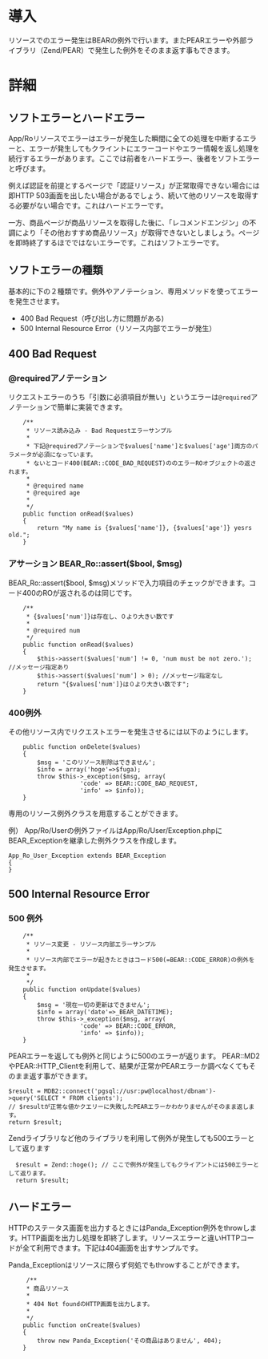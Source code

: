 # 導入 #

リソースでのエラー発生はBEARの例外で行います。またPEARエラーや外部ライブラリ（Zend/PEAR）で発生した例外をそのまま返す事もできます。

# 詳細 #

## ソフトエラーとハードエラー ##

App/Roリソースでエラーはエラーが発生した瞬間に全ての処理を中断するエラーと、エラーが発生してもクライントにエラーコードやエラー情報を返し処理を続行するエラーがあります。ここでは前者をハードエラー、後者をソフトエラーと呼びます。

例えば認証を前提とするページで「認証リソース」が正常取得できない場合には即HTTP 503画面を出したい場合があるでしょう、続いて他のリソースを取得する必要がない場合です。これはハードエラーです。

一方、商品ページが商品リソースを取得した後に、「レコメンドエンジン」の不調により「その他おすすめ商品リソース」が取得できないとしましょう。ページを即時終了するほでではないエラーです。これはソフトエラーです。

## ソフトエラーの種類 ##

基本的に下の２種類です。例外やアノテーション、専用メソッドを使ってエラーを発生させます。

  * 400 Bad Request（呼び出し方に問題がある)
  * 500 Internal Resource Error（リソース内部でエラーが発生）

## 400 Bad Request ##

### @requiredアノテーション ###

リクエストエラーのうち「引数に必須項目が無い」というエラーは`@required`アノテーションで簡単に実装できます。

```
    /**
     * リソース読み込み - Bad Requestエラーサンプル
     *
     * 下記@requiredアノテーションで$values['name']と$values['age']両方のパラメータが必須になっています。
     * ないとコード400(BEAR::CODE_BAD_REQUEST)ののエラーROオブジェクトの返されます。
     *
     * @required name
     * @required age
     *
     */
    public function onRead($values)
    {
        return "My name is {$values['name']}, {$values['age']} yesrs old.";
    }
```

### アサーション BEAR\_Ro::assert($bool, $msg) ###

BEAR\_Ro::assert($bool, $msg)メソッドで入力項目のチェックができます。コード400のROが返されるのは同じです。

```
    /**
     * {$values['num']}は存在し、０より大きい数です
     *
     * @required num
     */
    public function onRead($values)
    {
        $this->assert($values['num'] != 0, 'num must be not zero.'); //メッセージ指定あり
        $this->assert($values['num'] > 0); //メッセージ指定なし
        return "{$values['num']}は０より大きい数です";
    }
```

### 400例外 ###
その他リソース内でリクエストエラーを発生させるには以下のようにします。
```
    public function onDelete($values)
    {
        $msg = 'このリソース削除はできません';
        $info = array('hoge'=>$fuga);
        throw $this->_exception($msg, array(
                    'code' => BEAR::CODE_BAD_REQUEST,
                    'info' => $info));
    }
```

専用のリソース例外クラスを用意することができます。

例）
App/Ro/Userの例外ファイルはApp/Ro/User/Exception.phpにBEAR\_Exceptionを継承した例外クラスを作成します。
```
App_Ro_User_Exception extends BEAR_Exception
{
}
```

## 500 Internal Resource Error ##

### 500 例外 ###
```
    /**
     * リソース変更 - リソース内部エラーサンプル
     *
     * リソース内部でエラーが起きたときはコード500(=BEAR::CODE_ERROR)の例外を発生させます。
     *
     */
    public function onUpdate($values)
    {
        $msg = '現在一切の更新はできません';
        $info = array('date'=>_BEAR_DATETIME);
        throw $this->_exception($msg, array(
                    'code' => BEAR::CODE_ERROR,
                    'info' => $info));
    }
```

PEARエラーを返しても例外と同じように500のエラーが返ります。
PEAR::MD2やPEAR::HTTP\_Clientを利用して、結果が正常かPEARエラーか調べなくてもそのまま返す事ができます。
```
$result = MDB2::connect('pgsql://usr:pw@localhost/dbnam')->query('SELECT * FROM clients');
// $resultが正常な値かクエリーに失敗したPEARエラーかわかりませんがそのまま返します。
return $result;
```

Zendライブラリなど他のライブラリを利用して例外が発生しても500エラーとして返ります
```
  $result = Zend::hoge(); // ここで例外が発生してもクライアントには500エラーとして返ります。
  return $result;
```

## ハードエラー ##

HTTPのステータス画面を出力するときにはPanda\_Exception例外をthrowします。HTTP画面を出力し処理を即終了します。リソースエラーと違いHTTPコードが全て利用できます。下記は404画面を出すサンプルです。

Panda\_Exceptionはリソースに限らず何処でもthrowすることができます。

```
     /**
     * 商品リソース
     * 
     * 404 Not foundのHTTP画面を出力します。
     *
     */
    public function onCreate($values)
    {
        throw new Panda_Exception('その商品はありません', 404);
    }
```